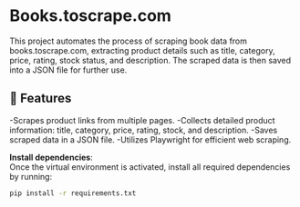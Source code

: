 # Books.toscrape.com 
This project automates the process of scraping book data from books.toscrape.com, extracting product details such as title, category, price, rating, stock status, and description. The scraped data is then saved into a JSON file for further use.

## 🚀 Features
-Scrapes product links from multiple pages.
-Collects detailed product information: title, category, price, rating, stock, and description.
-Saves scraped data in a JSON file.
-Utilizes Playwright for efficient web scraping.

**Install dependencies**:  
   Once the virtual environment is activated, install all required dependencies by running:  
   ```bash
   pip install -r requirements.txt
   ```
